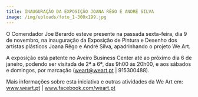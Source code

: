 ```yaml
---
title: INAUGURAÇÃO DA EXPOSIÇÃO JOANA RÊGO E ANDRÉ SILVA
image: /img/uploads/foto_1-300x199.jpg
---
```

O Comendador Joe  Berardo esteve presente na passada sexta-feira, dia 9 de novembro, na inauguração da Exposição de Pintura e Desenho dos artistas plásticos Joana Rêgo e André Silva, apadrinhando o projeto We Art.



A exposição está patente no Aveiro Business Center até ao próximo dia 6 de janeiro, podendo ser visitada de 2ª a 6ª, das 9h00 às 20h00, e aos sábados e domingos, por marcação (weart@weart.pt | 915300488).



Mais informações sobre esta iniciativa e outras atividades da We Art em:  www.weart.pt | www.facebook.com/weart.pt
